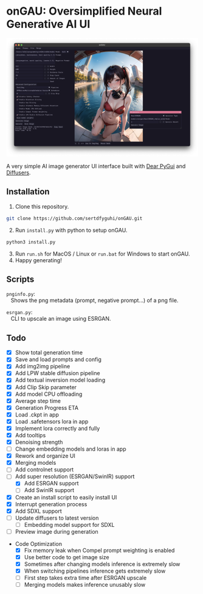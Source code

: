 # onGAU: Oversimplified Neural Generative AI UI

![interface of onGAU on Mac](https://raw.githubusercontent.com/sertdfyguhi/onGAU/master/interface.png)

A very simple AI image generator UI interface built with [Dear PyGui](https://github.com/hoffstadt/DearPyGui) and [Diffusers](https://github.com/huggingface/diffusers).

## Installation

1. Clone this repository.

```sh
git clone https://github.com/sertdfyguhi/onGAU.git
```

2. Run `install.py` with python to setup onGAU.

```sh
python3 install.py
```

3. Run `run.sh` for MacOS / Linux or `run.bat` for Windows to start onGAU.
4. Happy generating!

## Scripts

`pnginfo.py`:  
&nbsp;&nbsp;&nbsp;Shows the png metadata (prompt, negative prompt...) of a png file.

`esrgan.py`:  
&nbsp;&nbsp;&nbsp;CLI to upscale an image using ESRGAN.

## Todo

- [x] Show total generation time
- [x] Save and load prompts and config
- [x] Add img2img pipeline
- [x] Add LPW stable diffusion pipeline
- [x] Add textual inversion model loading
- [x] Add Clip Skip parameter
- [x] Add model CPU offloading
- [x] Average step time
- [x] Generation Progress ETA
- [x] Load .ckpt in app
- [x] Load .safetensors lora in app
- [x] Implement lora correctly and fully
- [x] Add tooltips
- [x] Denoising strength
- [ ] Change embedding models and loras in app
- [x] Rework and organize UI
- [x] Merging models
- [ ] Add controlnet support
- [ ] Add super resolution (ESRGAN/SwinIR) support
  - [x] Add ESRGAN support
  - [ ] Add SwinIR support
- [x] Create an install script to easily install UI
- [x] Interrupt generation process
- [x] Add SDXL support
- [ ] Update diffusers to latest version
  - [ ] Embedding model support for SDXL
- [ ] Preview image during generation
- Code Optimization
  - [x] Fix memory leak when Compel prompt weighting is enabled
  - [x] Use better code to get image size
  - [x] Sometimes after changing models inference is extremely slow
  - [x] When switching pipelines inference gets extremely slow
  - [ ] First step takes extra time after ESRGAN upscale
  - [ ] Merging models makes inference unusably slow
